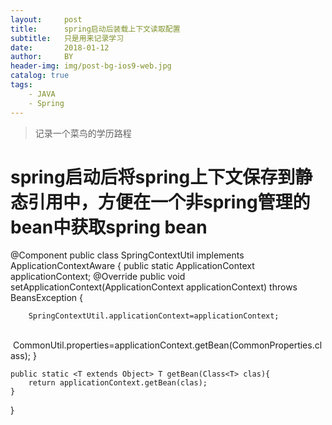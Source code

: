 ```yaml
---
layout:     post
title:      spring启动后装载上下文读取配置
subtitle:   只是用来记录学习
date:       2018-01-12
author:     BY
header-img: img/post-bg-ios9-web.jpg
catalog: true
tags:
    - JAVA
    - Spring
---
```


>记录一个菜鸟的学历路程


# spring启动后将spring上下文保存到静态引用中，方便在一个非spring管理的bean中获取spring bean

@Component
public class SpringContextUtil implements ApplicationContextAware {
    public static ApplicationContext applicationContext;
    @Override
    public void setApplicationContext(ApplicationContext applicationContext) throws BeansException {

        SpringContextUtil.applicationContext=applicationContext;
        CommonUtil.properties=applicationContext.getBean(CommonProperties.class);
    }
    
    public static <T extends Object> T getBean(Class<T> clas){
    	return applicationContext.getBean(clas);
    }
}



